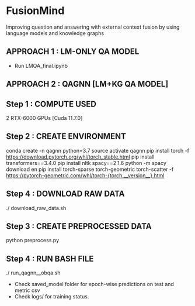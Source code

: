 # FusionMind
Improving question and answering with external context fusion by using language models and knowledge graphs

## APPROACH 1 : LM-ONLY QA MODEL

- Run LMQA_final.ipynb

## APPROACH 2 : QAGNN [LM+KG QA MODEL]

## Step 1 : COMPUTE USED ##
2 RTX-6000 GPUs [Cuda 11.7.0]

## Step 2 : CREATE ENVIRONMENT ##
conda create -n qagnn python=3.7
source activate qagnn
pip install torch -f https://download.pytorch.org/whl/torch_stable.html
pip install transformers==3.4.0
pip install nltk spacy==2.1.6
python -m spacy download en
pip install torch-sparse torch-geometric torch-scatter -f https://pytorch-geometric.com/whl/torch-{torch.__version__}.html

## Step 4 : DOWNLOAD RAW DATA ##
./ download_raw_data.sh

## Step 3 : CREATE PREPROCESSED DATA ##
python preprocess.py

## Step 4 :  RUN BASH FILE ##
./ run_qagnn__obqa.sh

- Check saved_model folder for epoch-wise predictions on test and metric csv
- Check logs/ for training status.
